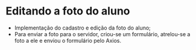 # Editando a foto do aluno

- Implementação do cadastro e edição da foto do aluno;
- Para enviar a foto para o servidor, criou-se um formulário, atrelou-se a foto a ele e enviou o formulário pelo Axios.
